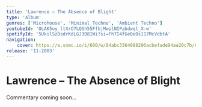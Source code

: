 ```yaml
---
title: 'Lawrence – The Absence of Blight'
type: 'album'
genres: ['Microhouse', 'Minimal Techno', 'Ambient Techno']
youtubeId: 'OLAK5uy_ltXrO7LQSh55FfbjMwplNIPabdwql_X-w'
spotifyId: '5UkilSzDsdrKdLGJ3D8IWi?si=Fh7I4fGeQeOs117McVdbtA'
navigation:
    cover: https://e.snmc.io/i/600/w/84abc3364088206acbefade94aa20c7b/6092893/lawrence-the-absence-of-blight-Cover-Art.jpg'
release: '11-2003'
---
```

<music-genre-list :genres="genres"></music-genre-list>

# Lawrence – The Absence of Blight
Commentary coming soon…
